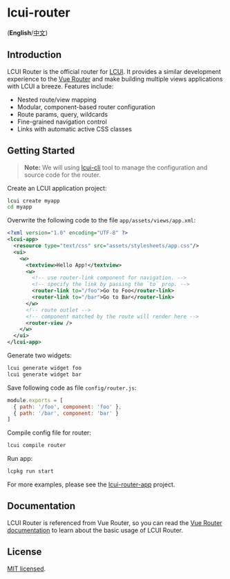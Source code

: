 # lcui-router

(**English**/[中文](README.zh-cn.md))

## Introduction

LCUI Router is the official router for [LCUI](https://github.com/lc-soft/LCUI). It provides a similar development experience to the [Vue Router](https://github.com/vuejs/vue-router) and make building multiple views applications with LCUI a breeze. Features include:

- Nested route/view mapping
- Modular, component-based router configuration
- Route params, query, wildcards
- Fine-grained navigation control
- Links with automatic active CSS classes

## Getting Started

> **Note:** We will using [lcui-cli](https://github.com/lc-ui/lcui-cli) tool to manage the configuration and source code for the router.

Create an LCUI application project:

``` bash
lcui create myapp
cd myapp
```

Overwrite the following code to the file `app/assets/views/app.xml`:

```xml
<?xml version="1.0" encoding="UTF-8" ?>
<lcui-app>
  <resource type="text/css" src="assets/stylesheets/app.css"/>
  <ui>
    <w>
      <textview>Hello App!</textview>
      <w>
        <!-- use router-link component for navigation. -->
        <!-- specify the link by passing the `to` prop. -->
        <router-link to="/foo">Go to Foo</router-link>
        <router-link to="/bar">Go to Bar</router-link>
      </w>
      <!-- route outlet -->
      <!-- component matched by the route will render here -->
      <router-view />
    </w>
  </ui>
</lcui-app>
```

Generate two widgets:

```bash
lcui generate widget foo
lcui generate widget bar
```

Save following code as file `config/router.js`:

```js
module.exports = [
  { path: '/foo', component: 'foo' },
  { path: '/bar', component: 'bar' }
]
```

Compile config file for router:

```bash
lcui compile router
```

Run app:

``` bash
lcpkg run start
```

For more examples, please see the [lcui-router-app](https://github.com/lc-ui/lcui-router-app) project.

## Documentation

LCUI Router is referenced from Vue Router, so you can read the [Vue Router documentation](https://router.vuejs.org/) to learn about the basic usage of LCUI Router.

## License

[MIT licensed](LICENSE).
